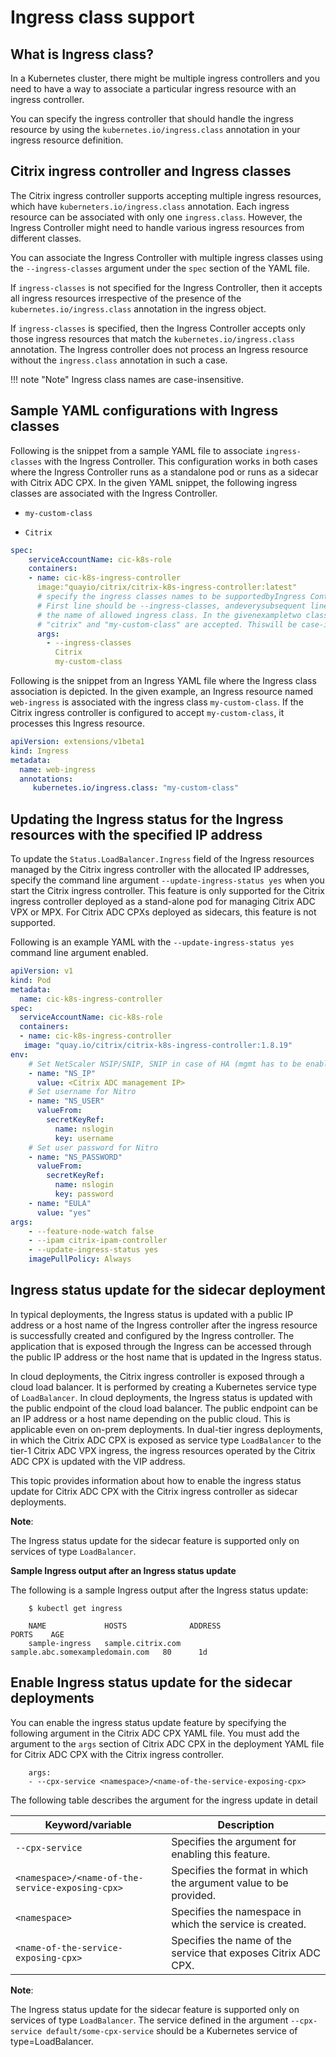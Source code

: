 # Ingress class support

## What is Ingress class?

In a Kubernetes cluster, there might be multiple ingress controllers and you need to have a way to associate a particular ingress resource with an ingress controller.

You can specify the ingress controller that should handle the ingress resource by using the `kubernetes.io/ingress.class` annotation in your ingress resource definition.

## Citrix ingress controller and Ingress classes

The Citrix ingress controller supports accepting multiple ingress resources, which have `kuberneters.io/ingress.class` annotation. Each ingress resource can be associated with only one `ingress.class`. However, the Ingress Controller might need to handle various ingress resources from different classes.

You can associate the Ingress Controller with multiple ingress classes using the `--ingress-classes` argument under the `spec` section of the YAML file.

If `ingress-classes` is not specified for the Ingress Controller, then it accepts all ingress resources irrespective of the presence of the `kubernetes.io/ingress.class` annotation in the ingress object.

If `ingress-classes` is specified, then the Ingress Controller accepts only those ingress resources that match the `kubernetes.io/ingress.class` annotation. The Ingress controller does not process an Ingress resource without the  `ingress.class` annotation in such a case.

!!! note "Note"
    Ingress class names are case-insensitive.

## Sample YAML configurations with Ingress classes

Following is the snippet from a sample YAML file to associate `ingress-classes` with the Ingress Controller. This configuration works in both cases where the Ingress Controller runs as a standalone pod or runs as a sidecar with Citrix ADC CPX. In the given YAML snippet, the following ingress classes are associated with the Ingress Controller.

-  `my-custom-class`

-  `Citrix`

```YAML
spec:
    serviceAccountName: cic-k8s-role
    containers:
    - name: cic-k8s-ingress-controller
      image:"quayio/citrix/citrix-k8s-ingress-controller:latest"
      # specify the ingress classes names to be supportedbyIngress Controller in args section.
      # First line should be --ingress-classes, andeverysubsequent line should be
      # the name of allowed ingress class. In the givenexampletwo classes named
      # "citrix" and "my-custom-class" are accepted. Thiswill be case-insensitive.
      args:
        - --ingress-classes
          Citrix
          my-custom-class
```

Following is the snippet from an Ingress YAML file where the Ingress class association is depicted. In the given example, an Ingress resource named `web-ingress` is associated with the ingress class `my-custom-class`. If the Citrix ingress controller is configured to accept `my-custom-class`, it processes this Ingress resource.

```yml
apiVersion: extensions/v1beta1
kind: Ingress
metadata:
  name: web-ingress
  annotations:
     kubernetes.io/ingress.class: "my-custom-class"
```

## Updating the Ingress status for the Ingress resources with the specified IP address

To update the `Status.LoadBalancer.Ingress` field of the Ingress resources managed by the Citrix ingress controller with the allocated IP addresses, specify the command line argument `--update-ingress-status yes` when you start the Citrix ingress controller. This feature is only supported for the Citrix ingress controller deployed as a stand-alone pod for managing Citrix ADC VPX or MPX. For Citrix ADC CPXs deployed as sidecars, this feature is not supported.

Following is an example YAML with the  `--update-ingress-status yes` command line argument enabled.


```yml
apiVersion: v1
kind: Pod
metadata:
  name: cic-k8s-ingress-controller
spec:
  serviceAccountName: cic-k8s-role
  containers:
  - name: cic-k8s-ingress-controller
   image: "quay.io/citrix/citrix-k8s-ingress-controller:1.8.19"
env:
    # Set NetScaler NSIP/SNIP, SNIP in case of HA (mgmt has to be enabled)
    - name: "NS_IP"
      value: <Citrix ADC management IP>
    # Set username for Nitro
    - name: "NS_USER"
      valueFrom:
        secretKeyRef:
          name: nslogin
          key: username
    # Set user password for Nitro
    - name: "NS_PASSWORD"
      valueFrom:
        secretKeyRef:
          name: nslogin
          key: password
    - name: "EULA"
      value: "yes"
args:
    - --feature-node-watch false
    - --ipam citrix-ipam-controller
    - --update-ingress-status yes
    imagePullPolicy: Always
```

## Ingress status update for the sidecar deployment

In typical deployments, the Ingress status is updated with a public IP address or a host name of the Ingress controller after the ingress resource is successfully created and configured by the Ingress controller. The application that is exposed through the Ingress can be accessed through the public IP address or the host name that is updated in the Ingress status.

In cloud deployments, the Citrix ingress controller is exposed through a cloud load balancer. It is performed by creating a Kubernetes service type of `LoadBalancer`. In cloud deployments, the Ingress status is updated with the public endpoint of the cloud load balancer. The public endpoint can be an IP address or a host name depending on the public cloud.
This is applicable even on on-prem deployments. In dual-tier ingress deployments, in which the Citrix ADC CPX is exposed as service type `LoadBalancer` to the tier-1 Citrix ADC VPX ingress, the ingress resources operated by the Citrix ADC CPX is updated with the VIP address.

This topic provides information about how to enable the ingress status update for Citrix ADC CPX with the Citrix ingress controller as sidecar deployments.

**Note**:

The Ingress status update for the sidecar feature is supported only on services of type `LoadBalancer`.

**Sample Ingress output after an Ingress status update**

The following is a sample Ingress output after the Ingress status update:


        $ kubectl get ingress

        NAME             HOSTS              ADDRESS                           PORTS    AGE                                       
        sample-ingress   sample.citrix.com   sample.abc.somexampledomain.com   80      1d

## Enable Ingress status update for the sidecar deployments

You can enable the ingress status update feature by specifying the following argument in the Citrix ADC CPX YAML file. You must add the argument to the `args` section of Citrix ADC CPX in the deployment YAML file for Citrix ADC CPX with the Citrix ingress controller.


        args:
        - --cpx-service <namespace>/<name-of-the-service-exposing-cpx>

The following table describes the argument for the ingress update in detail

| Keyword/variable       | Description |
| ------------- |-------------|
| `--cpx-service` | Specifies the argument for enabling this feature. |
| `<namespace>/<name-of-the-service-exposing-cpx>`      | Specifies the format in which the argument value to be provided.      |
| `<namespace>` | Specifies the namespace in which the service is created. |
| `<name-of-the-service-exposing-cpx>` | Specifies the name of the service that exposes Citrix ADC CPX. |

**Note**:

The Ingress status update for the sidecar feature is supported only on services of type `LoadBalancer`. The service defined in the argument `--cpx-service default/some-cpx-service` should be a Kubernetes service of type=LoadBalancer.
